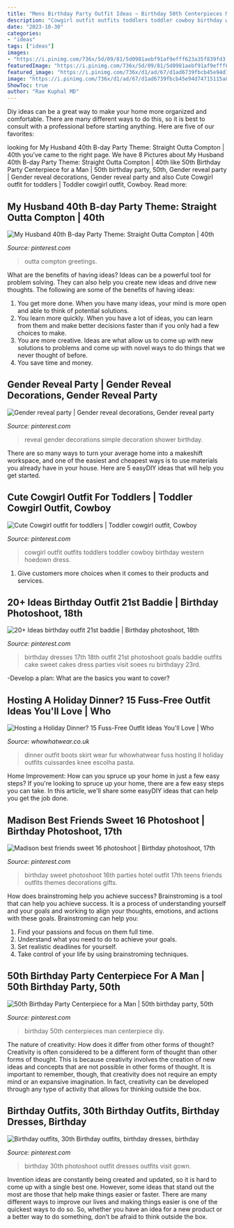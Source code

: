```yaml
---
title: "Mens Birthday Party Outfit Ideas ~ Birthday 50th Centerpieces Man Centerpiece Diy"
description: "Cowgirl outfit outfits toddlers toddler cowboy birthday western hoedown dress"
date: "2023-10-30"
categories:
- "ideas"
tags: ["ideas"]
images:
- "https://i.pinimg.com/736x/5d/09/81/5d0981aebf91af9efff623a35f839fd3.jpg"
featuredImage: "https://i.pinimg.com/736x/5d/09/81/5d0981aebf91af9efff623a35f839fd3.jpg"
featured_image: "https://i.pinimg.com/736x/d1/ad/67/d1ad6739fbcb45e94d74715115a8210f.jpg"
image: "https://i.pinimg.com/736x/d1/ad/67/d1ad6739fbcb45e94d74715115a8210f.jpg"
ShowToc: true
author: "Rae Kuphal MD"
---
```



Diy ideas can be a great way to make your home more organized and comfortable. There are many different ways to do this, so it is best to consult with a professional before starting anything. Here are five of our favorites: 

	

		
looking for My Husband 40th B-day Party Theme: Straight Outta Compton | 40th you've came to the right page. We have 8 Pictures about My Husband 40th B-day Party Theme: Straight Outta Compton | 40th like 50th Birthday Party Centerpiece for a Man | 50th birthday party, 50th, Gender reveal party | Gender reveal decorations, Gender reveal party and also Cute Cowgirl outfit for toddlers | Toddler cowgirl outfit, Cowboy. Read more:
		
    
## My Husband 40th B-day Party Theme: Straight Outta Compton | 40th

<img loading=lazy src="https://i.pinimg.com/736x/5d/09/81/5d0981aebf91af9efff623a35f839fd3.jpg" onerror="this.onerror=null;this.src='https://tse3.mm.bing.net/th?id=OIP.UU31F5zComVKZU3vu3HpvAHaK8&amp;pid=15.1';" alt="My Husband 40th B-day Party Theme: Straight Outta Compton | 40th">

_Source: pinterest.com_

>outta compton greetings. 

	

What are the benefits of having ideas?
Ideas can be a powerful tool for problem solving. They can also help you create new ideas and drive new thoughts. The following are some of the benefits of having ideas: 
1. You get more done. When you have many ideas, your mind is more open and able to think of potential solutions. 
2. You learn more quickly. When you have a lot of ideas, you can learn from them and make better decisions faster than if you only had a few choices to make. 
3. You are more creative. Ideas are what allow us to come up with new solutions to problems and come up with novel ways to do things that we never thought of before. 
4. You save time and money.

    
## Gender Reveal Party | Gender Reveal Decorations, Gender Reveal Party

<img loading=lazy src="https://i.pinimg.com/736x/78/5f/a3/785fa33864e9123adefa52873ee8a3d1.jpg" onerror="this.onerror=null;this.src='https://tse1.mm.bing.net/th?id=OIP.112LPbEr1h5nWL8AMRq2RwHaJ3&amp;pid=15.1';" alt="Gender reveal party | Gender reveal decorations, Gender reveal party">

_Source: pinterest.com_

>reveal gender decorations simple decoration shower birthday. 

	

There are so many ways to turn your average home into a makeshift workspace, and one of the easiest and cheapest ways is to use materials you already have in your house. Here are 5 easyDIY ideas that will help you get started.

    
## Cute Cowgirl Outfit For Toddlers | Toddler Cowgirl Outfit, Cowboy

<img loading=lazy src="https://i.pinimg.com/736x/9c/49/99/9c4999dc41642714f273d1dcf37e0a38--cute-cowgirl-outfits-th-birthday.jpg" onerror="this.onerror=null;this.src='https://tse4.mm.bing.net/th?id=OIP.7BTVhTrq4zOJjZvtCOsnzQHaNJ&amp;pid=15.1';" alt="Cute Cowgirl outfit for toddlers | Toddler cowgirl outfit, Cowboy">

_Source: pinterest.com_

>cowgirl outfit outfits toddlers toddler cowboy birthday western hoedown dress. 

	

1. Give customers more choices when it comes to their products and services.

    
## 20+ Ideas Birthday Outfit 21st Baddie | Birthday Photoshoot, 18th

<img loading=lazy src="https://i.pinimg.com/736x/cc/3e/69/cc3e69eac880240fb3012123092d7fe2.jpg" onerror="this.onerror=null;this.src='https://tse1.mm.bing.net/th?id=OIP.7Znje3NPWK8mAFS4GjmKvQAAAA&amp;pid=15.1';" alt="20+ Ideas birthday outfit 21st baddie | Birthday photoshoot, 18th">

_Source: pinterest.com_

>birthday dresses 17th 18th outfit 21st photoshoot goals baddie outfits cake sweet cakes dress parties visit soees ru birthdayy 23rd. 

	

-Develop a plan: What are the basics you want to cover?

    
## Hosting A Holiday Dinner? 15 Fuss-Free Outfit Ideas You&#039;ll Love | Who

<img loading=lazy src="https://cdn.cliqueinc.com/posts/img/uploads/current/images/0/162/18/promo.original.700x0c.jpg" onerror="this.onerror=null;this.src='https://tse1.mm.bing.net/th?id=OIP.LQdplFwwVw85QYOZyPSJfAHaJ3&amp;pid=15.1';" alt="Hosting a Holiday Dinner? 15 Fuss-Free Outfit Ideas You&#039;ll Love | Who">

_Source: whowhatwear.co.uk_

>dinner outfit boots skirt wear fur whowhatwear fuss hosting ll holiday outfits cuissardes knee escolha pasta. 

	

Home Improvement: How can you spruce up your home in just a few easy steps?
If you're looking to spruce up your home, there are a few easy steps you can take. In this article, we'll share some easyDIY ideas that can help you get the job done.

    
## Madison Best Friends Sweet 16 Photoshoot | Birthday Photoshoot, 17th

<img loading=lazy src="https://i.pinimg.com/736x/f4/1f/9a/f41f9aadf7bf94a0edad9adeabaa21c3.jpg" onerror="this.onerror=null;this.src='https://tse4.mm.bing.net/th?id=OIP.JZgSk8vNZlnhxQ81Wt7MUgHaLH&amp;pid=15.1';" alt="Madison best friends sweet 16 photoshoot | Birthday photoshoot, 17th">

_Source: pinterest.com_

>birthday sweet photoshoot 16th parties hotel outfit 17th teens friends outfits themes decorations gifts. 

	

How does brainstroming help you achieve success?
Brainstroming is a tool that can help you achieve success. It is a process of understanding yourself and your goals and working to align your thoughts, emotions, and actions with these goals. Brainstroming can help you: 
1. Find your passions and focus on them full time.
2. Understand what you need to do to achieve your goals.
3. Set realistic deadlines for yourself.
4. Take control of your life by using brainstroming techniques.

    
## 50th Birthday Party Centerpiece For A Man | 50th Birthday Party, 50th

<img loading=lazy src="https://i.pinimg.com/736x/22/5b/cd/225bcdb657d8b16b1d3a7a2429d81938--birthday-party-centerpieces-th-birthday-party.jpg" onerror="this.onerror=null;this.src='https://tse4.mm.bing.net/th?id=OIP.V_GVSOmtEe1nU9KvDcxfsQHaJ3&amp;pid=15.1';" alt="50th Birthday Party Centerpiece for a Man | 50th birthday party, 50th">

_Source: pinterest.com_

>birthday 50th centerpieces man centerpiece diy. 

	

The nature of creativity: How does it differ from other forms of thought?
Creativity is often considered to be a different form of thought than other forms of thought. This is because creativity involves the creation of new ideas and concepts that are not possible in other forms of thought. It is important to remember, though, that creativity does not require an empty mind or an expansive imagination. In fact, creativity can be developed through any type of activity that allows for thinking outside the box.

    
## Birthday Outfits, 30th Birthday Outfits, Birthday Dresses, Birthday

<img loading=lazy src="https://i.pinimg.com/736x/d1/ad/67/d1ad6739fbcb45e94d74715115a8210f.jpg" onerror="this.onerror=null;this.src='https://tse4.mm.bing.net/th?id=OIP.kHb2DszSn6byaaJsfY-QKgHaLV&amp;pid=15.1';" alt="Birthday outfits, 30th Birthday outfits, birthday dresses, birthday">

_Source: pinterest.com_

>birthday 30th photoshoot outfit dresses outfits visit gown. 

	

Invention ideas are constantly being created and updated, so it is hard to come up with a single best one. However, some ideas that stand out the most are those that help make things easier or faster. There are many different ways to improve our lives and making things easier is one of the quickest ways to do so. So, whether you have an idea for a new product or a better way to do something, don’t be afraid to think outside the box.

